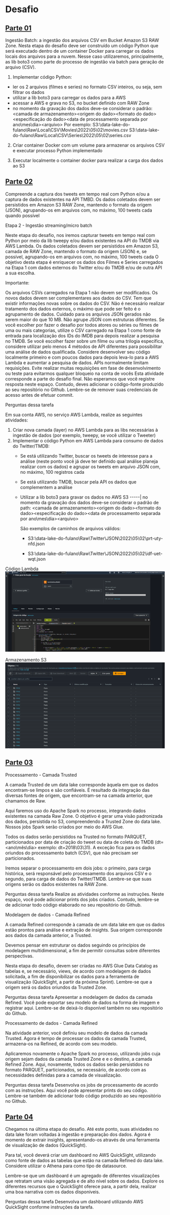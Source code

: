 # Desafio

## [Parte 01](parte_01/app)

Ingestão Batch: a ingestão dos arquivos CSV em Bucket Amazon S3 RAW Zone. Nesta etapa do desafio deve ser construído um código Python que será executado dentro de um container Docker para carregar os dados locais dos arquivos para a nuvem. Nesse caso utilizaremos, principalmente, as lib boto3 como parte do processo de ingestão via batch para geração de arquivo (CSV).

1) Implementar código Python:
- ler os 2 arquivos (filmes e series) no formato CSV inteiros, ou seja, sem filtrar os dados
- utilizar a lib boto3 para carregar os dados para a AWS
- acessar a AWS e grava no S3, no bucket definido com RAW Zone
- no momento da gravação dos dados deve-se considerar o padrão: <nome do bucket>\<camada de armazenamento>\<origem do dado>\<formato do dado>\<especificação do dado>\<data de processamento separada por ano\mes\dia>\<arquivo>
Por exemplo:
    S3:\\data-lake-do-fulano\Raw\Local\CSV\Movies\2022\05\02\movies.csv
    S3:\\data-lake-do-fulano\Raw\Local\CSV\Series\2022\05\02\series.csv

2) Criar container Docker com um volume para armazenar os arquivos CSV e executar processo Python implementado

3) Executar localmente o container docker para realizar a carga dos dados ao S3

## [Parte 02](parte_02/lambdaDesafio02.py)

Compreende a captura dos tweets em tempo real com Python e/ou a captura de dados existentes na API TMBD. Os dados coletados devem ser persistidos em Amazon S3 RAW Zone, mantendo o formato da origem (JSON), agrupando-os em arquivos com, no máximo, 100 tweets cada quando possível

Etapa 2 - Ingestão streaming/micro batch

Neste etapa do desafio, nos iremos capturar tweets em tempo real com Python por meio da lib tweepy e/ou dados existentes na API do TMDB via AWS Lambda. Os dados coletados devem ser persistidos em Amazon S3, camada de RAW Zone, mantendo o formato da origem (JSON) e, se possível, agrupando-os em arquivos com, no máximo, 100 tweets cada
O objetivo desta etapa é enriquecer os dados dos Filmes e Series carregados na Etapa 1 com dados externos do Twitter e/ou do TMDB e/ou de outra API a sua escolha.

Importante:

Os arquivos CSVs carregados na Etapa 1 não devem ser modificados.
Os novos dados devem ser complementares aos dados do CSV. Tem que existir informações novas sobre os dados do CSV.
Não é necessário realizar tratamento dos dados externos, o máximo que pode ser feito é o agrupamento de dados.
Cuidado para os arquivos JSON gerados não serem maior do que 10 MB.
Não agrupe JSON com estruturas diferentes.
Se você escolher por fazer o desafio por todos atores ou séries ou filmes de uma ou mais categorias, utilize o CSV carregado na Etapa 1 como fonte de entrada para localização dos IDs do IMDB para depois realizar a pesquisa no TMDB.
Se você escolher fazer sobre um filme ou uma trilogia específica, considere utilizar pelo menos 4 métodos de API diferentes para possibilitar uma análise de dados qualificada.
Considere desenvolver seu código localmente primeiro e com poucos dados para depois leva-lo para a AWS Lambda e aumentar a pesquisa de dados. APIs normalmente limitam requisições. Evite realizar muitas requisições em fase de desenvolvimento ou teste para evitarmos qualquer bloqueio na conta de vocês
Esta atividade corresponde a parte do desafio final. Não esperamos que você registre resposta neste espaço. Contudo, deves adicionar o código-fonte produzido ao seu repositório no Github. Lembre-se de remover suas credenciais de acesso antes de efetuar commit.

Perguntas dessa tarefa

Em sua conta AWS, no serviço AWS Lambda, realize as seguintes atividades:
1.  Criar nova camada (layer) no AWS Lambda para as libs necessárias à ingestão de dados (por exemplo,  tweepy, se você utilizar o Tweeter)
2. Implementar o código Python em AWS Lambda para consumo de dados do Twitter/TMDB:
   - Se está utilizando Twitter, buscar os tweets de interesse para a análise (neste ponto você já deve ter definido qual análise planeja realizar com os dados) e agrupar os tweets em arquivo JSON com, no máximo, 100 registros cada
   - Se está utilizando TMDB,  buscar pela API os dados que complementem a análise
   - Utilizar a lib boto3 para gravar os dados no AWS S3
    -----| no momento da gravação dos dados deve-se considerar o padrão de path: <nome do bucket>\<camada de armazenamento>\<origem do dado>\<formato do dado>\<especificação do dado>\<data de processamento separada por ano\mes\dia>\<arquivo>

        São exemplos de caminhos de arquivos válidos:

        - S3:\\data-lake-do-fulano\Raw\Twitter\JSON\2022\05\02\prt-uty-nfd.json

        - S3:\\data-lake-do-fulano\Raw\Twitter\JSON\2022\05\02\idf-uet-wqt.json

Código Lambda
![Código Lambda](image.png)

Armazenamento S3
![Armazenamento S3](image-1.png)


## [Parte 03](parte_03)

Processamento -  Camada Trusted

A camada Trusted de um data lake corresponde àquela em que os dados encontram-se limpos e são confiáveis. É resultado da integração das diversas fontes de origem, que encontram-se na camada anterior, que chamamos de Raw.

Aqui faremos uso do Apache Spark no processo, integrando dados existentes na camada Raw Zone. O objetivo é gerar uma visão padronizada dos dados, persistida no S3,  compreendendo a Trusted Zone do data lake.  Nossos jobs Spark serão criados por meio do AWS Glue.

Todos os dados serão persistidos na Trusted no formato PARQUET, particionados por data de criação do tweet  ou data de coleta do TMDB (dt=<ano\mês\dia> exemplo: dt=2018\03\31). A exceção fica para os dados oriundos do processamento batch (CSV), que não precisam ser particionados.

Iremos separar o processamento em dois jobs: o primeiro, para carga histórica, será responsável pelo processamento dos arquivos CSV  e o segundo, para carga de dados do Twitter/TMDB. Lembre-se que suas origens serão os dados existentes na RAW Zone.

Perguntas dessa tarefa
Realize as atividades conforme as instruções. Neste espaço, você pode adicionar prints dos jobs criados. Contudo, lembre-se de adicionar todo código elaborado no seu repositório do Github.


Modelagem de dados - Camada Refined

A camada Refined corresponde à camada de um data lake em que os dados estão prontos para análise e extração de insights. Sua origem corresponde aos dados da camada anterior, a Trusted.

Devemos pensar em estruturar os dados seguindo os princípios de modelagem multidimensional, a fim de permitir consultas sobre diferentes perspectivas.

Nesta etapa do desafio, devem ser criadas no AWS Glue Data Catalog  as tabelas e, se necessário, views,  de acordo com modelagem de dados solicitada, a fim de disponibilizar os dados para a ferramenta de visualização (QuickSight, a partir da próxima Sprint). Lembre-se que a origem será os dados oriundos da Trusted Zone.

Perguntas dessa tarefa
Apresentar a modelagem de dados da camada Refined. Você pode exportar seu modelo de dados na forma de imagem e registrar aqui. Lembre-se de deixá-lo disponível também no seu repositório do Github.


Processamento de dados - Camada Refined

Na atividade anterior, você definiu seu modelo de dados da camada Trusted. Agora é tempo de processar os dados da camada Trusted, armazena-os na Refined, de acordo com seu modelo.

Aplicaremos novamente o Apache Spark no processo, utilizando jobs cuja origem sejam dados da camada Trusted Zone e e o destino, a camada Refined Zone.  Aqui, novamente, todos os dados serão persistidos no formato PARQUET, particionados, se necessário,  de acordo com as necessidades definidas para a camada de visualização.

Perguntas dessa tarefa
Desenvolva os jobs de processamento de acordo com as instruções. Aqui você pode apresentar prints do seu código. Lembre-se também de adicionar todo código produzido ao seu repositório no Github.


## [Parte 04](parte_04)

Chegamos na última etapa do desafio. Até este ponto, suas atividades no data lake foram voltadas à ingestão e preparação dos dados. Agora é momento de extrair insights, apresentando-os através de uma ferramenta de visualização de dados (QuickSight).

Para tal, você deverá criar um dashboard no AWS QuickSight, utilizando como fonte de dados as tabelas que estão na camada Refined do data lake. Considere utilizar o Athena para como tipo de datasource.

Lembre-se que um dashboard é um agregado de diferentes visualizações que retratam uma visão agregada e de alto nível sobre os dados. Explore os diferentes recursos que o QuickSight oferece para, a partir dela, realizar uma boa narrativa com os dados disponíveis.

Perguntas dessa tarefa
Desenvolva um dashboard utilizando AWS QuickSight conforme instruções da tarefa.
